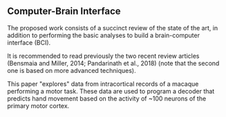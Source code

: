 ## Computer-Brain Interface

The proposed work consists of a succinct review of the state of the art, in addition to performing the basic analyses to build a brain-computer interface (BCI).

It is recommended to read previously the two recent review articles (Bensmaia and Miller, 2014; Pandarinath et al., 2018) (note that the second one is based on more advanced techniques).

This paper "explores" data from intracortical records of a macaque performing a motor task. These data are used to program a decoder that predicts hand movement based on the activity of ~100 neurons of the primary motor cortex.

